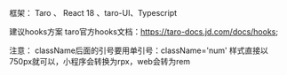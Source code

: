 框架： Taro 、 React 18 、taro-UI、Typescript

建议hooks方案
taro官方hooks文档：https://taro-docs.jd.com/docs/hooks;





注意： 
className后面的引号要用单引号：className='num' 
样式直接以750px就可以，小程序会转换为rpx，web会转为rem


